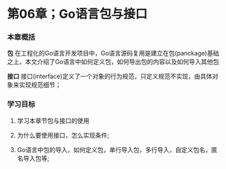 # 第06章；Go语言包与接口

### 本章概括

**包** 在工程化的Go语言开发项目中，Go语言源码复用是建立在包(panckage)基础之上，本文介绍了Go语言中如何定义包，如何导出包的内容以及如何导入其他包

**接口** 接口(interface)定义了一个对象的行为规范，只定义规范不实现，由具体对象来实现规范细节；

### 学习目标

1. 学习本章节包与接口的使用

2. 为什么要使用接口，怎么实现条件;

3. Go语言中包的导入，如何定义包，单行导入包，多行导入，自定义包名，匿名导入包等;
